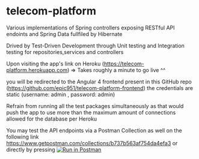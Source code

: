 # telecom-platform<br>
Various implementations of Spring controllers exposing RESTful API endoints and Spring Data fullfiled by Hibernate<br>

Drived by Test-Driven Development through Unit testing and Integration testing for repositories,services and controllers

Upon visiting the app's link on Heroku  (https://telecom-platform.herokuapp.com) => Takes roughly a minute to go live ^^

you will be redirected to the Angular 4 frontend present in this GitHub repo 
(https://github.com/epic951/telecom-platform-frontend)
the credentials are static (username: admin , password: admin)<br>

Refrain from running all the test packages simultaneously as that would push the app to use more than the maximum amount of connections allowed for the database per Heroku

You may test the API endpoints via a Postman Collection as well on the following link<br>
https://www.getpostman.com/collections/b737b563af754da4efa3
or directly by pressing    [![Run in Postman](https://run.pstmn.io/button.svg)](https://app.getpostman.com/run-collection/b737b563af754da4efa3)
